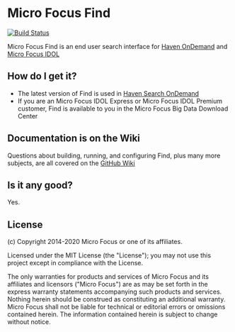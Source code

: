 # Micro Focus Find
[![Build Status](https://travis-ci.org/microfocus-idol/find.svg?branch=master)](https://travis-ci.org/microfocus-idol/find)

Micro Focus Find is an end user search interface for [Haven OnDemand](https://www.havenondemand.com) and [Micro Focus IDOL](https://software.microfocus.com/en-us/products/information-data-analytics-idol/overview)

## How do I get it?
- The latest version of Find is used in [Haven Search OnDemand](https://search.havenondemand.com/)
- If you are an Micro Focus IDOL Express or Micro Focus IDOL Premium customer, Find is available to you in the Micro Focus Big Data Download Center

## Documentation is on the Wiki

Questions about building, running, and configuring Find, plus many more subjects, are all covered on the [GitHub Wiki](https://github.com/microfocus-idol/find/wiki)

## Is it any good?
Yes.

## License

(c) Copyright 2014-2020 Micro Focus or one of its affiliates.

Licensed under the MIT License (the "License"); you may not use this project
except in compliance with the License.

The only warranties for products and services of Micro Focus and its affiliates
and licensors ("Micro Focus") are as may be set forth in the express warranty
statements accompanying such products and services. Nothing herein should be
construed as constituting an additional warranty. Micro Focus shall not be
liable for technical or editorial errors or omissions contained herein. The
information contained herein is subject to change without notice.
